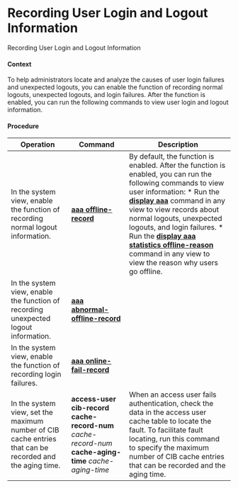 Recording User Login and Logout Information
===========================================

Recording User Login and Logout Information

#### Context

To help administrators locate and analyze the causes of user login failures and unexpected logouts, you can enable the function of recording normal logouts, unexpected logouts, and login failures. After the function is enabled, you can run the following commands to view user login and logout information.


#### Procedure

| Operation | Command | Description |
| --- | --- | --- |
| In the system view, enable the function of recording normal logout information. | [**aaa offline-record**](cmdqueryname=aaa+offline-record) | By default, the function is enabled.  After the function is enabled, you can run the following commands to view user information:   * Run the [**display aaa**](cmdqueryname=display+aaa) command in any view to view records about normal logouts, unexpected logouts, and login failures. * Run the [**display aaa statistics offline-reason**](cmdqueryname=display+aaa+statistics+offline-reason) command in any view to view the reason why users go offline. |
| In the system view, enable the function of recording unexpected logout information. | [**aaa abnormal-offline-record**](cmdqueryname=aaa+abnormal-offline-record) |
| In the system view, enable the function of recording login failures. | [**aaa online-fail-record**](cmdqueryname=aaa+online-fail-record) |
| In the system view, set the maximum number of CIB cache entries that can be recorded and the aging time. | **access-user cib-record cache-record-num** *cache-record-num* **cache-aging-time** *cache-aging-time* | When an access user fails authentication, check the data in the access user cache table to locate the fault. To facilitate fault locating, run this command to specify the maximum number of CIB cache entries that can be recorded and the aging time. |